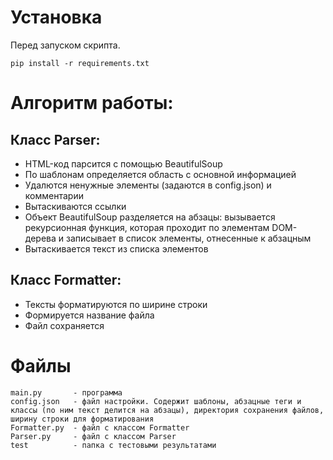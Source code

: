 # Установка
Перед запуском скрипта.

    pip install -r requirements.txt

# Алгоритм работы:
## Класс Parser:
- HTML-код парсится с помощью BeautifulSoup
- По шаблонам определяется область с основной информацией
- Удалются ненужные элементы (задаются в config.json) и комментарии
- Вытаскиваются ссылки
- Объект BeautifulSoup разделяется на абзацы: вызывается рекурсионная функция, которая проходит по элементам DOM-дерева и записывает в список элементы, отнесенные к абзацным
- Вытаскивается текст из списка элементов

## Класс Formatter:
- Тексты форматируются по ширине строки
- Формируется название файла
- Файл сохраняется

# Файлы
    main.py       - программа
    config.json   - файл настройки. Содержит шаблоны, абзацные теги и классы (по ним текст делится на абзацы), директория сохранения файлов, ширину строки для форматирования
    Formatter.py  - файл с классом Formatter
    Parser.py     - файл с классом Parser
    test          - папка с тестовыми результатами
